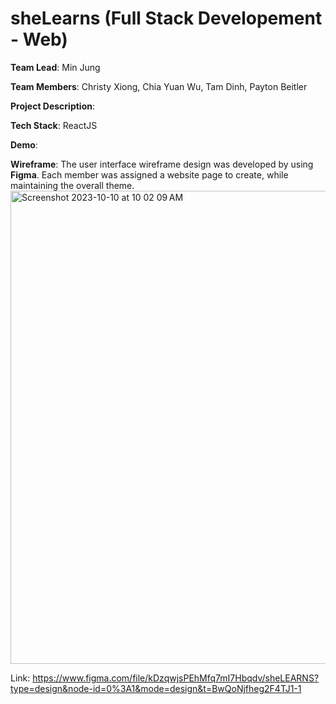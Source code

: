 # sheLearns (Full Stack Developement - Web)
__Team Lead__: Min Jung

__Team Members__: Christy Xiong, Chia Yuan Wu, Tam Dinh, Payton Beitler

__Project Description__: 

__Tech Stack__: ReactJS

__Demo__:

__Wireframe__: The user interface wireframe design was developed by using __Figma__. Each member was assigned a website page to create, while maintaining the overall theme.
<img width="757" alt="Screenshot 2023-10-10 at 10 02 09 AM" src="https://github.com/SLP-Full-Stack-Team/Full_Stack_Web/assets/71235126/0bbcc734-b9af-4806-a2dd-ac2394e2d441">

Link: https://www.figma.com/file/kDzqwjsPEhMfq7mI7Hbqdv/sheLEARNS?type=design&node-id=0%3A1&mode=design&t=BwQoNjfheg2F4TJ1-1


